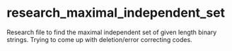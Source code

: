# research_maximal_independent_set
Research file to find the maximal independent set of given length binary strings. Trying to come up with deletion/error correcting codes.
